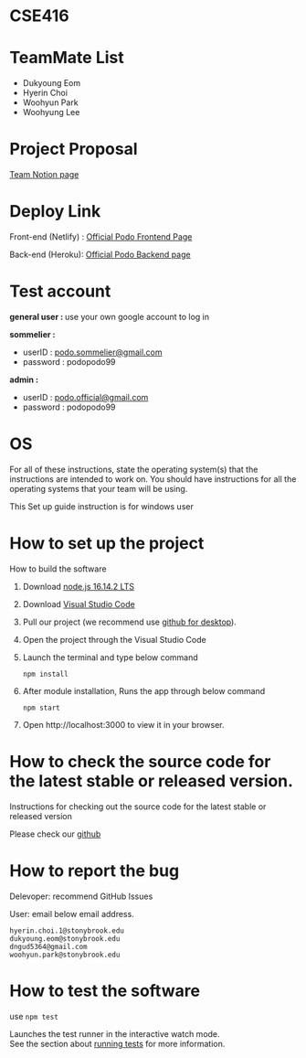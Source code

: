 # CSE416

# TeamMate List

- Dukyoung Eom
- Hyerin Choi
- Woohyun Park
- Woohyung Lee

# Project Proposal

[Team Notion page](https://www.notion.so/podo-dc94e6d2f017482ca798316a998613db)

# Deploy Link

Front-end (Netlify) : [ Official Podo Frontend Page](https://podoofficial.netlify.app/)

Back-end (Heroku): [Official Podo Backend page](https://podo-backend.herokuapp.com/)

# Test account

<b>general user : </b> use your own google account to log in

<b>sommelier : </b>

- userID : podo.sommelier@gmail.com
- password : podopodo99

<b>admin : </b>

- userID : podo.official@gmail.com
- password : podopodo99

# OS

For all of these instructions, state the operating system(s) that the instructions
are intended to work on. You should have instructions for all the operating
systems that your team will be using.

This Set up guide instruction is for windows user

# How to set up the project

How to build the software

1.  Download [node.js 16.14.2 LTS](https://nodejs.org/ko/)
2.  Download [Visual Studio Code](https://code.visualstudio.com/)
3.  Pull our project (we recommend use [github for desktop](https://desktop.github.com/)).
4.  Open the project through the Visual Studio Code
5.  Launch the terminal and type below command

    ```
    npm install
    ```

6.  After module installation, Runs the app through below command
    ```
    npm start
    ```
7.  Open http://localhost:3000 to view it in your browser.

# How to check the source code for the latest stable or released version.

Instructions for checking out the source code for the latest stable or released
version

Please check our
[github](https://github.com/TREEANA/CSE416)

# How to report the bug

Delevoper: recommend GitHub Issues

User: email below email address.

    hyerin.choi.1@stonybrook.edu
    dukyoung.eom@stonybrook.edu
    dngud5364@gmail.com
    woohyun.park@stonybrook.edu

# How to test the software

use `npm test`

Launches the test runner in the interactive watch mode.\
See the section about [running tests](https://facebook.github.io/create-react-app/docs/running-tests) for more information.
